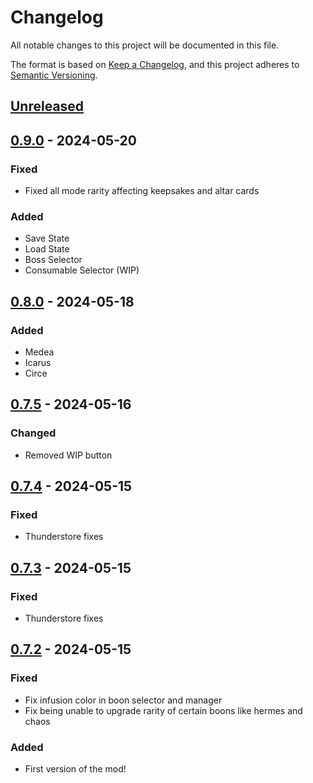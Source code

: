 # Changelog

All notable changes to this project will be documented in this file.

The format is based on [Keep a Changelog](https://keepachangelog.com/en/1.1.0/),
and this project adheres to [Semantic Versioning](https://semver.org/spec/v2.0.0.html).

## [Unreleased]

## [0.9.0] - 2024-05-20

### Fixed

- Fixed all mode rarity affecting keepsakes and altar cards

### Added

- Save State
- Load State
- Boss Selector
- Consumable Selector (WIP)

## [0.8.0] - 2024-05-18

### Added

- Medea
- Icarus
- Circe

## [0.7.5] - 2024-05-16

### Changed

- Removed WIP button

## [0.7.4] - 2024-05-15

### Fixed

- Thunderstore fixes

## [0.7.3] - 2024-05-15

### Fixed

- Thunderstore fixes

## [0.7.2] - 2024-05-15

### Fixed

- Fix infusion color in boon selector and manager
- Fix being unable to upgrade rarity of certain boons like hermes and chaos

### Added

- First version of the mod!

[unreleased]: https://github.com/PonyWarrior/PonyMenu/compare/0.9.0...HEAD
[0.9.0]: https://github.com/PonyWarrior/PonyMenu/compare/0.8.0...0.9.0
[0.8.0]: https://github.com/PonyWarrior/PonyMenu/compare/0.7.5...0.8.0
[0.7.5]: https://github.com/PonyWarrior/PonyMenu/compare/0.7.4...0.7.5
[0.7.4]: https://github.com/PonyWarrior/PonyMenu/compare/0.7.3...0.7.4
[0.7.3]: https://github.com/PonyWarrior/PonyMenu/compare/0.7.2...0.7.3
[0.7.2]: https://github.com/PonyWarrior/PonyMenu/compare/013ff8c60de07956d7d0b7629076b09d4cad44dc...0.7.2

